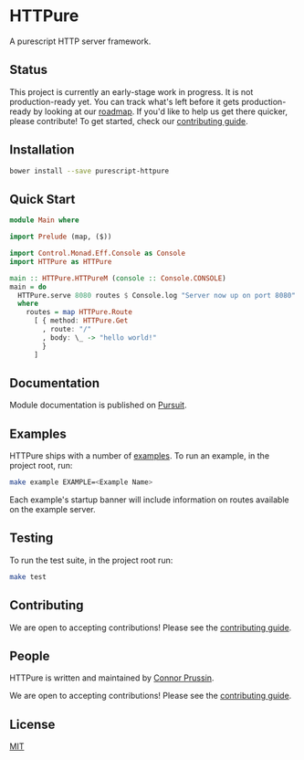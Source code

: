 # HTTPure

A purescript HTTP server framework.

## Status

This project is currently an early-stage work in progress. It is not
production-ready yet. You can track what's left before it gets production-ready
by looking at
our [roadmap](https://github.com/cprussin/purescript-httpure/projects). If you'd
like to help us get there quicker, please contribute! To get started, check
our [contributing guide](CONTRIBUTING.md).

## Installation

```bash
bower install --save purescript-httpure
```

## Quick Start

```purescript
module Main where

import Prelude (map, ($))

import Control.Monad.Eff.Console as Console
import HTTPure as HTTPure

main :: HTTPure.HTTPureM (console :: Console.CONSOLE)
main = do
  HTTPure.serve 8080 routes $ Console.log "Server now up on port 8080"
  where
    routes = map HTTPure.Route
      [ { method: HTTPure.Get
        , route: "/"
        , body: \_ -> "hello world!"
        }
      ]
```

## Documentation

Module documentation is published
on [Pursuit](http://pursuit.purescript.org/packages/purescript-httpure).

## Examples

HTTPure ships with a number of [examples](docs/examples). To run an example,
in the project root, run:

```bash
make example EXAMPLE=<Example Name>
```

Each example's startup banner will include information on routes available on
the example server.

## Testing

To run the test suite, in the project root run:

```bash
make test
```

## Contributing

We are open to accepting contributions! Please see
the [contributing guide](CONTRIBUTING.md).

## People

HTTPure is written and maintained
by [Connor Prussin](https://connor.prussin.net).

We are open to accepting contributions! Please see
the [contributing guide](CONTRIBUTING.md).

## License

[MIT](LICENSE)
